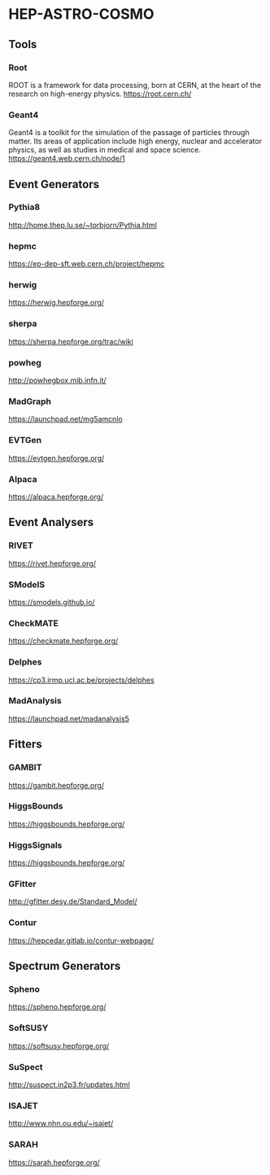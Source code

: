 # HEP-ASTRO-COSMO


## Tools

### Root 

ROOT is a framework for data processing, born at CERN, at the heart of the research on high-energy physics.
https://root.cern.ch/

### Geant4

Geant4 is a toolkit for the simulation of the passage of particles through matter. Its areas of application include high energy, 
nuclear and accelerator physics, as well as studies in medical and space science.
https://geant4.web.cern.ch/node/1


## Event Generators


### Pythia8

http://home.thep.lu.se/~torbjorn/Pythia.html

### hepmc
https://ep-dep-sft.web.cern.ch/project/hepmc

### herwig
https://herwig.hepforge.org/

### sherpa
https://sherpa.hepforge.org/trac/wiki

### powheg
http://powhegbox.mib.infn.it/

### MadGraph
https://launchpad.net/mg5amcnlo

### EVTGen
https://evtgen.hepforge.org/

### Alpaca
https://alpaca.hepforge.org/


## Event Analysers


### RIVET
https://rivet.hepforge.org/

### SModelS
https://smodels.github.io/

### CheckMATE
https://checkmate.hepforge.org/

### Delphes
https://cp3.irmp.ucl.ac.be/projects/delphes

### MadAnalysis
https://launchpad.net/madanalysis5


## Fitters


### GAMBIT
https://gambit.hepforge.org/

### HiggsBounds
https://higgsbounds.hepforge.org/

### HiggsSignals
https://higgsbounds.hepforge.org/

### GFitter
http://gfitter.desy.de/Standard_Model/

### Contur
https://hepcedar.gitlab.io/contur-webpage/


## Spectrum Generators

### Spheno
https://spheno.hepforge.org/

### SoftSUSY
https://softsusy.hepforge.org/

### SuSpect
http://suspect.in2p3.fr/updates.html

### ISAJET
http://www.nhn.ou.edu/~isajet/

### SARAH
https://sarah.hepforge.org/

































